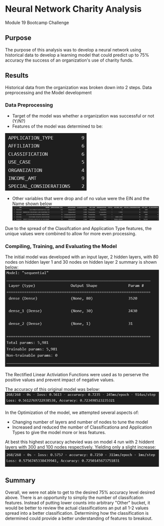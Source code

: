 # Neural Network Charity Analysis
Module 19 Bootcamp Challenge

## Purpose
The purpose of this analysis was to develop a neural network using historical data to develop a learning model that could predict up to 75% accuracy the success of an organization's use of charity funds.
## Results
Historical data from the organization was broken down into 2 steps. Data preprocessing and the Model development
### Data Preprocessing
- Target of the model was whether a organization was successful or not (Y/N?)
- Features of the model was determined to be:

![](https://github.com/NortonAAA/Neural_Network_Charity_Analysis/blob/main/images/features.png)

- Other variables that were drop and of no value were the EIN and the Name shown below
![](https://github.com/NortonAAA/Neural_Network_Charity_Analysis/blob/main/images/drop_variables.png)

Due to the spread of the Classifcation and Application Type features, the unique values were combined to allow for more even processing.
### Compiling, Training, and Evaluating the Model
The initial model was developed with an input layer, 2 hidden layers, with 80 nodes on hidden layer 1 and 30 nodes on hidden layer 2 summary is shown below:
![](https://github.com/NortonAAA/Neural_Network_Charity_Analysis/blob/main/images/model_original_summary.png)

The Rectified Linear Activiation Functions were used as to perserve the positive values and prevent impact of negative values.

The accuracy of this original model was below:
![](https://github.com/NortonAAA/Neural_Network_Charity_Analysis/blob/main/images/model_original_accuracy.png)

In the Optimization of the model, we attempted several aspects of:
- Changing number of layers and number of nodes to tune the model
- Increased and reduced the number of Classificationa and Application Types to give the model more or less features.

At best this highest accuracy achevied was on model 4 run with 2 hiddent layers with 300 and 100 nodes respectively. Yielding only a slight increase:
![](https://github.com/NortonAAA/Neural_Network_Charity_Analysis/blob/main/images/Optimization_run4.png)

## Summary
Overall, we were not able to get to the desired 75% accuracy level desired above. There is an opportunity to simpliy the number of classifcation features. Instead of putting lower counts into arbitrary "Other" bucket, it would be better to review the actual classifications an put all 1-2 values spread into a better classification. Determining how the classification is determined could provide a better understanding of features to breakout.
